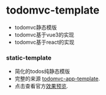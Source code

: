 # todomvc-template
- todomvc静态模版
- todomvc基于vue3的实现
- todomvc基于react的实现

### static-template
* 简化的todos纯静态模版
* 完整的来源 [todomvc-app-template](https://github.com/tastejs/todomvc-app-template).
* 点击查看官方[效果预览](http://todomvc.com/examples/vue/).
